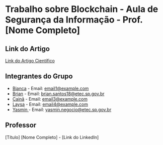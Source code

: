 # Trabalho sobre Blockchain - Aula de Segurança da Informação - Prof. [Nome Completo]

## Link do Artigo
[Link do Artigo Científico](URL_DO_ARTIGO)

## Integrantes do Grupo
- [Bianca](LINK_Lattes_OU_LinkedIn) - Email: email1@example.com
- [Brian](https://www.linkedin.com/in/brian-santos-498112326?utm_source=share&utm_campaign=share_via&utm_content=profile&utm_medium=android_app) - Email: brian.santos18@etec.sp.gov.br
- [Cainã](https://www.linkedin.com/in/cain%C3%A3-pessoa-alvarenga-82867032b?utm_source=share&utm_campaign=share_via&utm_content=profile&utm_medium=android_app) - Email: email3@example.com
- [Laysa](LINK_Lattes_OU_LinkedIn) - Email: email4@example.com
- [Yasmin ](https://www.linkedin.com/in/yasmin-de-paula-1887ba278?utm_source=share&utm_campaign=share_via&utm_content=profile&utm_medium=android_app) - Email: yasmin.negocio@etec.sp.gov.br

## Professor
[Título] [Nome Completo] - [Link do LinkedIn]

